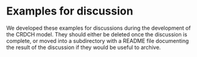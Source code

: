 # Examples for discussion

We developed these examples for discussions during the development
of the CRDCH model. They should either be deleted once the discussion
is complete, or moved into a subdirectory with a README file documenting
the result of the discussion if they would be useful to archive.
